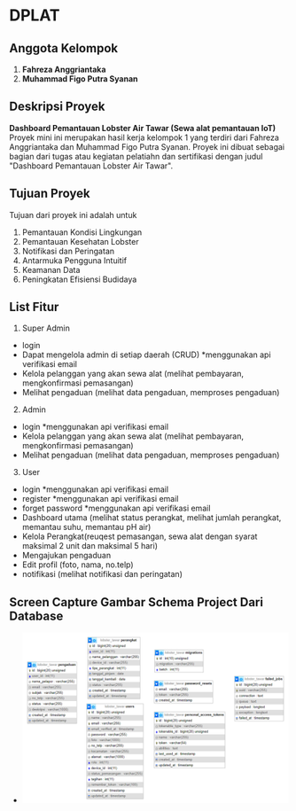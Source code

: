 # DPLAT

## Anggota Kelompok
1. **Fahreza Anggriantaka**
2. **Muhammad Figo Putra Syanan**

## Deskripsi Proyek
**Dashboard Pemantauan Lobster Air Tawar (Sewa alat pemantauan IoT)**
Proyek mini ini merupakan hasil kerja kelompok 1 yang terdiri dari Fahreza Anggriantaka dan Muhammad Figo Putra Syanan. Proyek ini dibuat sebagai bagian dari tugas atau kegiatan pelatiahn dan sertifikasi dengan judul "Dashboard Pemantauan Lobster Air Tawar".

## Tujuan Proyek
Tujuan dari proyek ini adalah untuk
1. Pemantauan Kondisi Lingkungan
2. Pemantauan Kesehatan Lobster
3. Notifikasi dan Peringatan
4. Antarmuka Pengguna Intuitif
5. Keamanan Data
6. Peningkatan Efisiensi Budidaya

## List Fitur
1. Super Admin
- login
- Dapat mengelola admin di setiap daerah (CRUD) *menggunakan api verifikasi email
- Kelola pelanggan yang akan sewa alat (melihat pembayaran, mengkonfirmasi pemasangan)
- Melihat pengaduan (melihat data pengaduan, memproses pengaduan)
2. Admin
- login *menggunakan api verifikasi email
- Kelola pelanggan yang akan sewa alat (melihat pembayaran, mengkonfirmasi pemasangan)
- Melihat pengaduan (melihat data pengaduan, memproses pengaduan)
3. User
- login *menggunakan api verifikasi email
- register *menggunakan api verifikasi email
- forget password *menggunakan api verifikasi email
- Dashboard utama (melihat status perangkat, melihat jumlah perangkat, memantau suhu, memantau pH air)
- Kelola Perangkat(reuqest pemasangan, sewa alat dengan syarat maksimal 2 unit dan maksimal 5 hari)
- Mengajukan pengaduan
- Edit profil (foto, nama, no.telp)
- notifikasi (melihat notifikasi dan peringatan)

## Screen Capture Gambar Schema Project Dari Database
- ![Schema Project Database](public/img/Schema%20Database.png)

